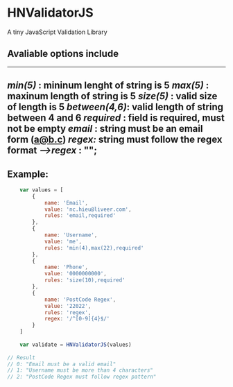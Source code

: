 # HNValidatorJS #
A tiny JavaScript Validation Library

## Avaliable options include ##
 -------------------------------------------------------
 _min(5)_ : mininum lenght of string is 5
 _max(5)_ : maxinum length of string is 5
 _size(5)_ : valid size of length is 5
 _between(4,6)_: valid length of string between 4 and 6
 _required_ : field is required, must not be empty
 _email_ : string must be an email form (a@b.c)
 _regex:_ string must follow the regex format
   _-->regex_ : "<pattern>";
 -------------------------------------------------------

## Example: ##
```javascript
    var values = [
        {
            name: 'Email',
            value: 'nc.hieu@liveer.com',
            rules: 'email,required'
        },
        {
            name: 'Username',
            value: 'me',
            rules: 'min(4),max(22),required'
        },
        {
            name: 'Phone',
            value: '0000000000',
            rules: 'size(10),required'
        },
        {
            name: 'PostCode Regex',
            value: '22022',
            rules: 'regex',
            regex: '/^[0-9]{4}$/'
        }
    ]
    
    var validate = HNValidatorJS(values)
    
// Result
// 0: "Email must be a valid email"
// 1: "Username must be more than 4 characters"
// 2: "PostCode Regex must follow regex pattern"
```
